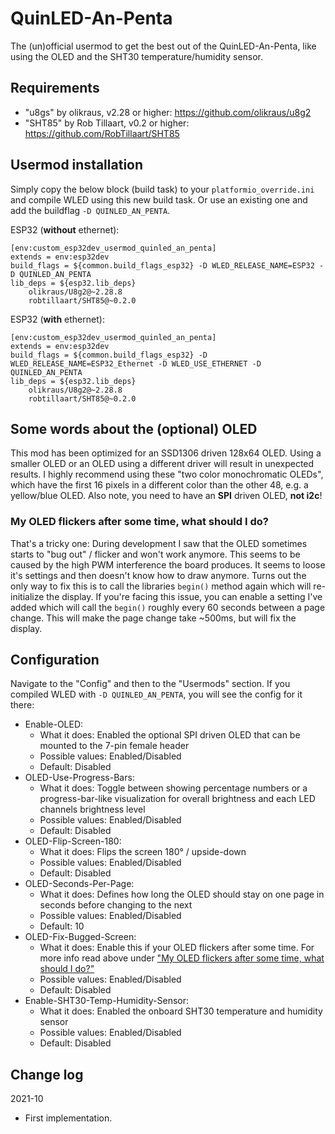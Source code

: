 # QuinLED-An-Penta
The (un)official usermod to get the best out of the QuinLED-An-Penta, like using the OLED and the SHT30 temperature/humidity sensor.

## Requirements
* "u8gs" by olikraus, v2.28 or higher: https://github.com/olikraus/u8g2
* "SHT85" by Rob Tillaart, v0.2 or higher: https://github.com/RobTillaart/SHT85

## Usermod installation
Simply copy the below block (build task) to your `platformio_override.ini` and compile WLED using this new build task. Or use an existing one and add the buildflag `-D QUINLED_AN_PENTA`.

ESP32 (**without** ethernet):
```
[env:custom_esp32dev_usermod_quinled_an_penta]
extends = env:esp32dev
build_flags = ${common.build_flags_esp32} -D WLED_RELEASE_NAME=ESP32 -D QUINLED_AN_PENTA
lib_deps = ${esp32.lib_deps}
    olikraus/U8g2@~2.28.8
    robtillaart/SHT85@~0.2.0
```

ESP32 (**with** ethernet):
```
[env:custom_esp32dev_usermod_quinled_an_penta]
extends = env:esp32dev
build_flags = ${common.build_flags_esp32} -D WLED_RELEASE_NAME=ESP32_Ethernet -D WLED_USE_ETHERNET -D QUINLED_AN_PENTA
lib_deps = ${esp32.lib_deps}
    olikraus/U8g2@~2.28.8
    robtillaart/SHT85@~0.2.0
```

## Some words about the (optional) OLED
This mod has been optimized for an SSD1306 driven 128x64 OLED. Using a smaller OLED or an OLED using a different driver will result in unexpected results.
I highly recommend using these "two color monochromatic OLEDs", which have the first 16 pixels in a different color than the other 48, e.g. a yellow/blue OLED.
Also note, you need to have an **SPI** driven OLED, **not i2c**!

### My OLED flickers after some time, what should I do?
That's a tricky one: During development I saw that the OLED sometimes starts to "bug out" / flicker and won't work anymore. This seems to be caused by the high PWM interference the board produces. It seems to loose it's settings and then doesn't know how to draw anymore. Turns out the only way to fix this is to call the libraries `begin()` method again which will re-initialize the display.
If you're facing this issue, you can enable a setting I've added which will call the `begin()` roughly every 60 seconds between a page change. This will make the page change take ~500ms, but will fix the display.

## Configuration
Navigate to the "Config" and then to the "Usermods" section. If you compiled WLED with `-D QUINLED_AN_PENTA`, you will see the config for it there:
* Enable-OLED:
  * What it does: Enabled the optional SPI driven OLED that can be mounted to the 7-pin female header
  * Possible values: Enabled/Disabled
  * Default: Disabled
* OLED-Use-Progress-Bars:
  * What it does: Toggle between showing percentage numbers or a progress-bar-like visualization for overall brightness and each LED channels brightness level
  * Possible values: Enabled/Disabled
  * Default: Disabled
* OLED-Flip-Screen-180:
  * What it does: Flips the screen 180° / upside-down
  * Possible values: Enabled/Disabled
  * Default: Disabled
* OLED-Seconds-Per-Page:
  * What it does: Defines how long the OLED should stay on one page in seconds before changing to the next
  * Possible values: Enabled/Disabled
  * Default: 10
* OLED-Fix-Bugged-Screen:
  * What it does: Enable this if your OLED flickers after some time. For more info read above under ["My OLED flickers after some time, what should I do?"](#My-OLED-flickers-after-some-time-what-should-I-do)
  * Possible values: Enabled/Disabled
  * Default: Disabled
* Enable-SHT30-Temp-Humidity-Sensor:
  * What it does: Enabled the onboard SHT30 temperature and humidity sensor
  * Possible values: Enabled/Disabled
  * Default: Disabled

## Change log
2021-10
* First implementation.